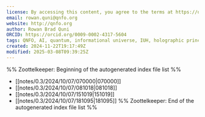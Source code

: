 ```yaml
---
license: By accessing this content, you agree to the terms at https://qnfo.org/LICENSE
email: rowan.quni@qnfo.org
website: http://qnfo.org
author: Rowan Brad Quni
ORCID: https://orcid.org/0009-0002-4317-5604
tags: QNFO, AI, quantum, informational universe, IUH, holographic principle
created: 2024-11-22T19:17:49Z
modified: 2025-03-08T09:39:25Z
---
```


%% Zoottelkeeper: Beginning of the autogenerated index file list %%
-  [[notes/0.3/2024/10/07/070000|070000]]
-  [[notes/0.3/2024/10/07/081018|081018]]
-  [[notes/0.3/2024/10/07/151019|151019]]
-  [[notes/0.3/2024/10/07/181095|181095]]
%% Zoottelkeeper: End of the autogenerated index file list %%
